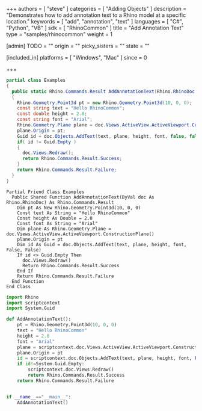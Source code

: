 +++
authors = [ "steve" ]
categories = [ "Adding Objects" ]
description = "Demonstrates how to add annotation text to a Rhino model at a specific location."
keywords = [ "add", "annotation", "text" ]
languages = [ "C#", "Python", "VB" ]
sdk = [ "RhinoCommon" ]
title = "Add Annotation Text"
type = "samples/rhinocommon"
weight = 1

[admin]
TODO = ""
origin = ""
picky_sisters = ""
state = ""

[included_in]
platforms = [ "Windows", "Mac" ]
since = 0

+++

<div class="codetab-content" id="cs">

```cs
partial class Examples
{
  public static Rhino.Commands.Result AddAnnotationText(Rhino.RhinoDoc doc)
  {
    Rhino.Geometry.Point3d pt = new Rhino.Geometry.Point3d(10, 0, 0);
    const string text = "Hello RhinoCommon";
    const double height = 2.0;
    const string font = "Arial";
    Rhino.Geometry.Plane plane = doc.Views.ActiveView.ActiveViewport.ConstructionPlane();
    plane.Origin = pt;
    Guid id = doc.Objects.AddText(text, plane, height, font, false, false);
    if( id != Guid.Empty )
    {
      doc.Views.Redraw();
      return Rhino.Commands.Result.Success;
    }
    return Rhino.Commands.Result.Failure;
  }
}
```

</div>


<div class="codetab-content" id="vb">

```vbnet
Partial Friend Class Examples
  Public Shared Function AddAnnotationText(ByVal doc As Rhino.RhinoDoc) As Rhino.Commands.Result
	Dim pt As New Rhino.Geometry.Point3d(10, 0, 0)
	Const text As String = "Hello RhinoCommon"
	Const height As Double = 2.0
	Const font As String = "Arial"
	Dim plane As Rhino.Geometry.Plane = doc.Views.ActiveView.ActiveViewport.ConstructionPlane()
	plane.Origin = pt
	Dim id As Guid = doc.Objects.AddText(text, plane, height, font, False, False)
	If id <> Guid.Empty Then
	  doc.Views.Redraw()
	  Return Rhino.Commands.Result.Success
	End If
	Return Rhino.Commands.Result.Failure
  End Function
End Class
```

</div>


<div class="codetab-content" id="py">

```python
import Rhino
import scriptcontext
import System.Guid

def AddAnnotationText():
    pt = Rhino.Geometry.Point3d(10, 0, 0)
    text = "Hello RhinoCommon"
    height = 2.0
    font = "Arial"
    plane = scriptcontext.doc.Views.ActiveView.ActiveViewport.ConstructionPlane()
    plane.Origin = pt
    id = scriptcontext.doc.Objects.AddText(text, plane, height, font, False, False)
    if id!=System.Guid.Empty:
        scriptcontext.doc.Views.Redraw()
        return Rhino.Commands.Result.Success
    return Rhino.Commands.Result.Failure


if __name__=="__main__":
    AddAnnotationText()
```

</div>
